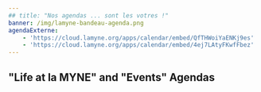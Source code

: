 ```yaml
---
## title: "Nos agendas ... sont les votres !"
banner: /img/lamyne-bandeau-agenda.png
agendaExterne:
    - 'https://cloud.lamyne.org/apps/calendar/embed/QfTHWoiYaENKj9es'
    - 'https://cloud.lamyne.org/apps/calendar/embed/4ej7LAtyFKwfFbez'
---
```


## "Life at la MYNE" and "Events" Agendas
